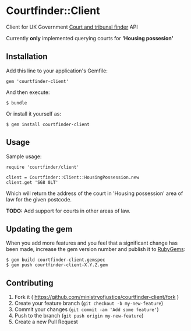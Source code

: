 # Courtfinder::Client

Client for UK Government [Court and tribunal finder](https://courttribunalfinder.service.gov.uk/) API

Currently **only** implemented querying courts for **'Housing possesion'**

## Installation

Add this line to your application's Gemfile:

    gem 'courtfinder-client'

And then execute:

    $ bundle

Or install it yourself as:

    $ gem install courtfinder-client

## Usage

Sample usage:

    require 'courtfinder/client'

    client = Courtfinder::Client::HousingPossession.new
    client.get 'SG8 0LT'

Which will return the address of the court in 'Housing possession'
area of law for the given postcode.

**TODO:** Add support for courts in other areas of law.

## Updating the gem

When you add more features and you feel that a significant change has
been made, increase the gem version number and publish it to [RubyGems](https://rubygems.org/):

    $ gem build courtfinder-client.gemspec
    $ gem push courtfinder-client-X.Y.Z.gem

## Contributing

1. Fork it ( https://github.com/ministryofjustice/courtfinder-client/fork )
2. Create your feature branch (`git checkout -b my-new-feature`)
3. Commit your changes (`git commit -am 'Add some feature'`)
4. Push to the branch (`git push origin my-new-feature`)
5. Create a new Pull Request

